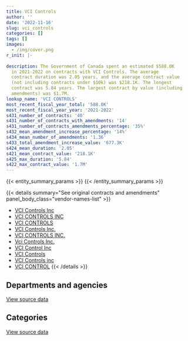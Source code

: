 ```yaml
---
title: VCI Controls
author: ''
date: '2022-11-16'
slug: vci_controls
categories: []
tags: []
images:
  - /img/cover.png
r_init: |-
  
description: The Government of Canada spent an estimated $588.0K
  in 2021-2022 on contracts with VCI Controls. The average
  contract duration was 2.05 years, and the average contract value
  (not including contracts under $10k) was $218.1K. The longest
  contract was 5.84 years. The largest contract by value (including
  amendments) was $1.7M.
lookup_name: 'VCI CONTROLS'
most_recent_fiscal_year_total: '588.0K'
most_recent_fiscal_year_year: '2021-2022'
s431_number_of_contracts: '40'
s431_number_of_contracts_with_amendments: '14'
s431_number_of_contracts_amendments_percentage: '35%'
s432_mean_amendment_increase_percentage: '14%'
s434_mean_number_of_amendments: '1.36'
s433_total_amendment_increase_value: '677.3K'
s424_mean_duration: '2.05'
s421_mean_contract_value: '218.1K'
s425_max_duration: '5.84'
s422_max_contract_value: '1.7M'
---
```


<script src="/rmarkdown-libs/htmlwidgets/htmlwidgets.js"></script>
<link href="/rmarkdown-libs/datatables-css/datatables-crosstalk.css" rel="stylesheet" />
<script src="/rmarkdown-libs/datatables-binding/datatables.js"></script>
<script src="/rmarkdown-libs/jquery/jquery-3.6.0.min.js"></script>
<link href="/rmarkdown-libs/dt-core-bootstrap/css/dataTables.bootstrap.min.css" rel="stylesheet" />
<link href="/rmarkdown-libs/dt-core-bootstrap/css/dataTables.bootstrap.extra.css" rel="stylesheet" />
<script src="/rmarkdown-libs/dt-core-bootstrap/js/jquery.dataTables.min.js"></script>
<script src="/rmarkdown-libs/dt-core-bootstrap/js/dataTables.bootstrap.min.js"></script>
<link href="/rmarkdown-libs/crosstalk/css/crosstalk.min.css" rel="stylesheet" />
<script src="/rmarkdown-libs/crosstalk/js/crosstalk.min.js"></script>
<script src="/rmarkdown-libs/htmlwidgets/htmlwidgets.js"></script>
<link href="/rmarkdown-libs/datatables-css/datatables-crosstalk.css" rel="stylesheet" />
<script src="/rmarkdown-libs/datatables-binding/datatables.js"></script>
<script src="/rmarkdown-libs/jquery/jquery-3.6.0.min.js"></script>
<link href="/rmarkdown-libs/dt-core-bootstrap/css/dataTables.bootstrap.min.css" rel="stylesheet" />
<link href="/rmarkdown-libs/dt-core-bootstrap/css/dataTables.bootstrap.extra.css" rel="stylesheet" />
<script src="/rmarkdown-libs/dt-core-bootstrap/js/jquery.dataTables.min.js"></script>
<script src="/rmarkdown-libs/dt-core-bootstrap/js/dataTables.bootstrap.min.js"></script>
<link href="/rmarkdown-libs/crosstalk/css/crosstalk.min.css" rel="stylesheet" />
<script src="/rmarkdown-libs/crosstalk/js/crosstalk.min.js"></script>

{{< entity_summary_params >}}
{{< /entity_summary_params >}}

{{< details summary="See original contracts and amendments" panel_body_class="vendor-names-list" >}}
- [VCI Controls Inc](https://search.open.canada.ca/en/ct/?sort=contract_value_f%20desc&page=1&search_text=%22VCI%20Controls%20Inc%22)
- [VCI CONTROLS INC](https://search.open.canada.ca/en/ct/?sort=contract_value_f%20desc&page=1&search_text=%22VCI%20CONTROLS%20INC%22)
- [VCI CONTROLS](https://search.open.canada.ca/en/ct/?sort=contract_value_f%20desc&page=1&search_text=%22VCI%20CONTROLS%22)
- [VCI Controls Inc.](https://search.open.canada.ca/en/ct/?sort=contract_value_f%20desc&page=1&search_text=%22VCI%20Controls%20Inc.%22)
- [VCI CONTROLS INC.](https://search.open.canada.ca/en/ct/?sort=contract_value_f%20desc&page=1&search_text=%22VCI%20CONTROLS%20INC.%22)
- [Vci Controls Inc.](https://search.open.canada.ca/en/ct/?sort=contract_value_f%20desc&page=1&search_text=%22Vci%20Controls%20Inc.%22)
- [VCI Control Inc](https://search.open.canada.ca/en/ct/?sort=contract_value_f%20desc&page=1&search_text=%22VCI%20Control%20Inc%22)
- [VCI Controls](https://search.open.canada.ca/en/ct/?sort=contract_value_f%20desc&page=1&search_text=%22VCI%20Controls%22)
- [VCI Controls inc](https://search.open.canada.ca/en/ct/?sort=contract_value_f%20desc&page=1&search_text=%22VCI%20Controls%20inc%22)
- [VCI CONTROL](https://search.open.canada.ca/en/ct/?sort=contract_value_f%20desc&page=1&search_text=%22VCI%20CONTROL%22)
{{< /details >}}

## Departments and agencies

<div id="htmlwidget-1" style="width:100%;height:auto;" class="datatables html-widget"></div>
<script type="application/json" data-for="htmlwidget-1">{"x":{"style":"bootstrap","filter":"none","vertical":false,"data":[["<a href=\"/departments/cfia-acia/\">Canadian Food Inspection Agency<\/a>","<a href=\"/departments/dnd-mdn/\">National Defence<\/a>","<a href=\"/departments/hc-sc/\">Health Canada<\/a>","<a href=\"/departments/nrc-cnrc/\">National Research Council Canada<\/a>","<a href=\"/departments/pwgsc-tpsgc/\">Public Services and Procurement Canada<\/a>"],[55222.9,1665941.25,19762.65,null,426968.19],[15953.28,615965.81,23793.19,6753.55,562375.43],[null,47789.96,38020.42,70429.85,460347.22],[null,null,23728.18,null,564279.07]],"container":"<table class=\"table table-striped table-hover row-border order-column display\">\n  <thead>\n    <tr>\n      <th>Department<\/th>\n      <th>2018-2019<\/th>\n      <th>2019-2020<\/th>\n      <th>2020-2021<\/th>\n      <th>2021-2022<\/th>\n    <\/tr>\n  <\/thead>\n<\/table>","options":{"order":[[4,"desc"]],"pageLength":10,"autoWidth":true,"columnDefs":[{"targets":1,"render":"function(data, type, row, meta) {\n    return type !== 'display' ? data : DTWidget.formatCurrency(data, \"$\", 2, 3, \",\", \".\", true, null);\n  }"},{"targets":2,"render":"function(data, type, row, meta) {\n    return type !== 'display' ? data : DTWidget.formatCurrency(data, \"$\", 2, 3, \",\", \".\", true, null);\n  }"},{"targets":3,"render":"function(data, type, row, meta) {\n    return type !== 'display' ? data : DTWidget.formatCurrency(data, \"$\", 2, 3, \",\", \".\", true, null);\n  }"},{"targets":4,"render":"function(data, type, row, meta) {\n    return type !== 'display' ? data : DTWidget.formatCurrency(data, \"$\", 2, 3, \",\", \".\", true, null);\n  }"},{"width":"16%","targets":[1,2,3,4]},{"className":"dt-right","targets":[1,2,3,4]}],"orderClasses":false}},"evals":["options.columnDefs.0.render","options.columnDefs.1.render","options.columnDefs.2.render","options.columnDefs.3.render"],"jsHooks":[]}</script>
<p class="text-right">
<a href="https://github.com/GoC-Spending/contracts-data/tree/main/data/out/vendors/vci_controls/summary_by_fiscal_year_by_department.csv" class="source-data-link btn btn-link">View source data</a>
</p>

## Categories

<div id="htmlwidget-2" style="width:100%;height:auto;" class="datatables html-widget"></div>
<script type="application/json" data-for="htmlwidget-2">{"x":{"style":"bootstrap","filter":"none","vertical":false,"data":[["<a href=\"/categories/facilities_and_construction/\">Facilities and construction<\/a>","<a href=\"/categories/professional_services/\">Professional services<\/a>"],[2140012.73,27882.25],[1096058.07,128783.2],[546157.59,70429.85],[588007.25,null]],"container":"<table class=\"table table-striped table-hover row-border order-column display\">\n  <thead>\n    <tr>\n      <th>Category<\/th>\n      <th>2018-2019<\/th>\n      <th>2019-2020<\/th>\n      <th>2020-2021<\/th>\n      <th>2021-2022<\/th>\n    <\/tr>\n  <\/thead>\n<\/table>","options":{"order":[[4,"desc"]],"dom":"t","pageLength":30,"autoWidth":true,"columnDefs":[{"targets":1,"render":"function(data, type, row, meta) {\n    return type !== 'display' ? data : DTWidget.formatCurrency(data, \"$\", 2, 3, \",\", \".\", true, null);\n  }"},{"targets":2,"render":"function(data, type, row, meta) {\n    return type !== 'display' ? data : DTWidget.formatCurrency(data, \"$\", 2, 3, \",\", \".\", true, null);\n  }"},{"targets":3,"render":"function(data, type, row, meta) {\n    return type !== 'display' ? data : DTWidget.formatCurrency(data, \"$\", 2, 3, \",\", \".\", true, null);\n  }"},{"targets":4,"render":"function(data, type, row, meta) {\n    return type !== 'display' ? data : DTWidget.formatCurrency(data, \"$\", 2, 3, \",\", \".\", true, null);\n  }"},{"width":"16%","targets":[1,2,3,4]},{"className":"dt-right","targets":[1,2,3,4]}],"orderClasses":false,"lengthMenu":[10,25,30,50,100]}},"evals":["options.columnDefs.0.render","options.columnDefs.1.render","options.columnDefs.2.render","options.columnDefs.3.render"],"jsHooks":[]}</script>
<p class="text-right">
<a href="https://github.com/GoC-Spending/contracts-data/tree/main/data/out/vendors/vci_controls/summary_by_fiscal_year_by_category.csv" class="source-data-link btn btn-link">View source data</a>
</p>
